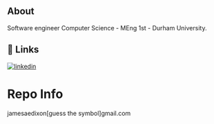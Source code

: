 

## About 
Software engineer
Computer Science - MEng 1st - Durham University.


## 🔗 Links
[![linkedin](https://img.shields.io/badge/linkedin-0A66C2?style=for-the-badge&logo=linkedin&logoColor=white)](https://www.linkedin.com/in/james-dixon-)


# Repo Info

jamesaedixon[guess the symbol]gmail.com

